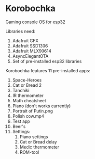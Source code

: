 # Korobochka
Gaming console OS for esp32

Libraries need:
  1. Adafruit GFX
  2. Adafruit SSD1306
  3. Adafruit MLX90614
  4. AsyncElegantOTA
  5. Set of pre-installed esp32 libraries

Korobochka features 11 pre-installed apps:
  1. Space-Heroes
  2. Cat or Bread 2
  3. Tanchiki
  4. IR thermometer
  5. Math cheatsheet
  6. Piano (don't works currently)
  7. Portrait of Putin.png
  8. Polish cow.mp4
  9. Test app
  10. Beer's
  11. Settings:
      1. Piano settings
      2. Cat or Bread delay
      3. Medic thermometer
      4. ROM-tool
